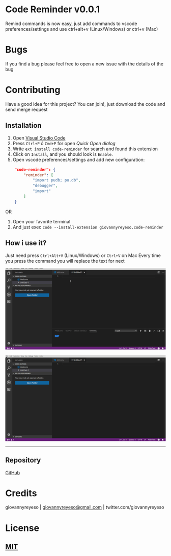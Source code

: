 # Code Reminder v0.0.1

Remind commands is now easy, just add commands to vscode preferences/settings and use ctrl+alt+v (Linux/Windows) or ctrl+v (Mac)

# Bugs

If you find a bug please feel free to open a new issue with the details of the bug

# Contributing

Have a good idea for this project? You can join!, just download the code and send merge request

## Installation

1. Open [Visual Studio Code](https://code.visualstudio.com/)
2. Press `Ctrl+P` ó `Cmd+P` for open _Quick Open dialog_
3. Write `ext install code-reminder` for search and found this extension
4. Click on `Install`, and you should look is `Enable`.
5. Open vscode preferences/settings and add new configuration:
```json
    "code-reminder": {
        "reminder": [
            "import pudb; pu.db",
            "debugger",
            "import"
        ]
    }
```
OR

1. Open your favorite terminal
2. And just exec `code --install-extension giovannyreyeso.code-reminder`

## How i use it?
Just need press `Ctrl+Alt+V` (Linux/Windows) or `Ctrl+V` on Mac
Every time you press the command you will replace the text for next

![imagen001](https://github.com/giovannyreyeso/code-reminder/raw/master/images/imagen001.gif)

![imagen002](https://github.com/giovannyreyeso/code-reminder/raw/master/images/imagen002.gif)



-----------------------------------------------------------------------------------------------------------

## Repository

[GitHub](https://github.com/giovannyreyeso/code-reminder)

# Credits

giovannyreyeso | giovannyreyeso@gmail.com | twitter.com/giovannyreyeso

# License
[MIT](https://github.com/giovannyreyeso/code-reminder/blob/master/LICENSE)
-----------------------------------------------------------------------------------------------------------
